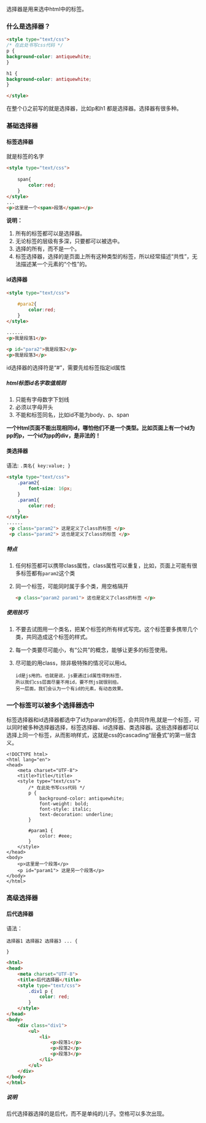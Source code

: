 选择器是用来选中html中的标签。

### 什么是选择器？
```html
<style type="text/css">
/* 在此处书写css代码 */
p {
background-color: antiquewhite;
}

h1 {
background-color: antiquewhite;
}

</style>
```

在整个{}之前写的就是选择器，比如p和h1 都是选择器。选择器有很多种。

### 基础选择器
#### 标签选择器
就是标签的名字  

```html
<style type="text/css">	
    span{
        color:red;
    }
</style>
...
<p>这里是一个<span>段落</span></p>
```

**说明：**

1. 所有的标签都可以是选择器。
2. 无论标签的层级有多深，只要都可以被选中。
3. 选择的所有，而不是一个。
4. 标签选择器，选择的是页面上所有这种类型的标签，所以经常描述“共性”，无法描述某一个元素的“个性”的。

#### id选择器
```html
<style type="text/css">	
    #para2{
        color:red;
    }
</style>

......
<p>我是段落1</p>	
<p id="para2">我是段落2</p>
<p>我是段落3</p>
```

id选择器的选择符是“#”，需要先给标签指定id属性

##### html标签id名字取值规则
1. 只能有字母数字下划线
2. 必须以字母开头
3. 不能和标签同名，比如id不能为body、p、span

**一个Html页面不能出现相同id，哪怕他们不是一个类型。比如页面上有一个id为pp的p，一个id为pp的div，是非法的！**

#### 类选择器
语法: `.类名{ key:value; }`

```html
<style type="text/css">
    .param2{
        font-size: 16px;
    }
    .param1{
        color:red;
    }
</style>
......
 <p class="param2"> 这是定义了class的标签 </p>
 <p class="param2"> 这也是定义了class的标签 </p>

```

##### 特点
1. 任何标签都可以携带class属性，class属性可以重复，比如，页面上可能有很多标签都有`param2`这个类
2. 同一个标签，可能同时属于多个类，用空格隔开

    ```html
    <p class="param2 param1"> 这也是定义了class的标签 </p>
    ```
##### 使用技巧
1. 不要去试图用一个类名，把某个标签的所有样式写完。这个标签要多携带几个类，共同造成这个标签的样式。
2. 每一个类要尽可能小，有“公共”的概念，能够让更多的标签使用。
3. 尽可能的用class，除非极特殊的情况可以用id。

    ```
    id是js用的。也就是说，js要通过id属性得到标签，
    所以我们css层面尽量不用id，要不然js就很别扭。
    另一层面，我们会认为一个有id的元素，有动态效果。
    ```

### 一个标签可以被多个选择器选中
标签选择器和id选择器都选中了id为param的标签，会共同作用,就是一个标签，可以同时被多种选择器选择，标签选择器、id选择器、类选择器。这些选择器都可以选择上同一个标签，从而影响样式，这就是css的cascading“层叠式”的第一层含义。

```
<!DOCTYPE html>
<html lang="en">
<head>
    <meta charset="UTF-8">
    <title>Title</title>
    <style type="text/css">
        /* 在此处书写css代码 */
        p {
            background-color: antiquewhite;
            font-weight: bold;
            font-style: italic;
            text-decoration: underline;
        }
        
        #param1 {
            color: #eee;
        }
    </style>
</head>
<body>
    <p>这里是一个段落</p>
    <p id="param1"> 这是另一个段落</p>
</body>
</html>
```

### 高级选择器
#### 后代选择器
语法：  
```
选择器1 选择器2 选择器3 ... {

}
```

```html
<html>
<head>
    <meta charset="UTF-8">
    <title>后代选择器</title>
    <style type="text/css">
        .div1 p {
            color: red;
        }
    </style>
</head>
<body>
    <div class="div1">
        <ul>
            <li>
                <p>段落1</p>
                <p>段落2</p>
                <p>段落3</p>
            </li>
        </ul>
    </div>
</body>
</html>
```

##### 说明
后代选择器选择的是后代，而不是单纯的儿子。空格可以多次出现。
